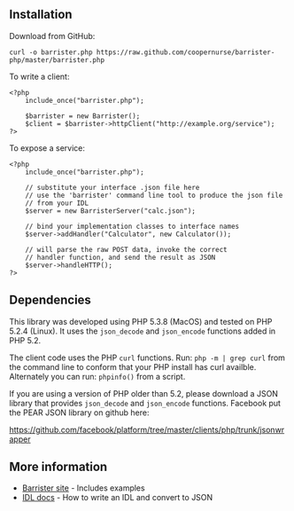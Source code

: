 
## Installation

Download from GitHub:

    curl -o barrister.php https://raw.github.com/coopernurse/barrister-php/master/barrister.php

To write a client:

    <?php
        include_once("barrister.php");
        
        $barrister = new Barrister();
        $client = $barrister->httpClient("http://example.org/service");
    ?>
    
To expose a service:

    <?php
        include_once("barrister.php");
        
        // substitute your interface .json file here
        // use the 'barrister' command line tool to produce the json file
        // from your IDL
        $server = new BarristerServer("calc.json");
        
        // bind your implementation classes to interface names
        $server->addHandler("Calculator", new Calculator());
        
        // will parse the raw POST data, invoke the correct
        // handler function, and send the result as JSON
        $server->handleHTTP();
    ?>

## Dependencies

This library was developed using PHP 5.3.8 (MacOS) and tested on PHP 5.2.4 (Linux).  It uses the
`json_decode` and `json_encode` functions added in PHP 5.2.  

The client code uses the PHP `curl` functions. Run: `php -m | grep curl` from the command line to 
conform that your PHP install has curl availble.  Alternately you can run: `phpinfo()` from a script.

If you are using a version of PHP older than 5.2, please download a JSON library that provides
`json_decode` and `json_encode` functions.  Facebook put the PEAR JSON library on github here:

https://github.com/facebook/platform/tree/master/clients/php/trunk/jsonwrapper

## More information

* [Barrister site](http://barrister.bitmechanic.com/) - Includes examples
* [IDL docs](http://barrister.bitmechanic.com/docs.html) - How to write an IDL and convert to JSON
